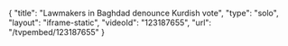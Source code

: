 {
    "title": "Lawmakers in Baghdad denounce Kurdish vote",
    "type": "solo",
    "layout": "iframe-static",
    "videoId": "123187655",
    "url": "\/tvpembed\/123187655"
}